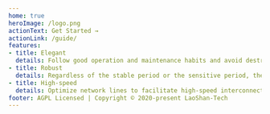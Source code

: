 ```yaml
---
home: true
heroImage: /logo.png
actionText: Get Started →
actionLink: /guide/
features:
- title: Elegant
  details: Follow good operation and maintenance habits and avoid destructive operations on the system.
- title: Robust
  details: Regardless of the stable period or the sensitive period, the external network can operate stably.
- title: High-speed
  details: Optimize network lines to facilitate high-speed interconnection.
footer: AGPL Licensed | Copyright © 2020-present LaoShan-Tech
---
```

